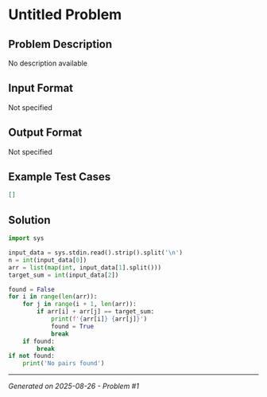 # Untitled Problem

## Problem Description
No description available

## Input Format
Not specified

## Output Format
Not specified

## Example Test Cases
```json
[]
```

## Solution
```python
import sys

input_data = sys.stdin.read().strip().split('\n')
n = int(input_data[0])
arr = list(map(int, input_data[1].split()))
target_sum = int(input_data[2])

found = False
for i in range(len(arr)):
    for j in range(i + 1, len(arr)):
        if arr[i] + arr[j] == target_sum:
            print(f'{arr[i]} {arr[j]}')
            found = True
            break
    if found:
        break
if not found:
    print('No pairs found')
```

---
*Generated on 2025-08-26 - Problem #1*
